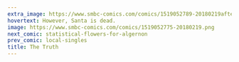 ```yaml
---
extra_image: https://www.smbc-comics.com/comics/1519052789-20180219after.png
hovertext: However, Santa is dead.
image: https://www.smbc-comics.com/comics/1519052775-20180219.png
next_comic: statistical-flowers-for-algernon
prev_comic: local-singles
title: The Truth
---
```


